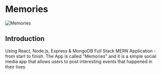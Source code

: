 # Memories

![Memories]([https://i.ibb.co/Z8Y0CJv/Screenshot-2020-10-30-at-11-10-04.png](https://prnt.sc/f6A3YkyaR4H1))

## Introduction


Using React, Node.js, Express & MongoDB  Full Stack MERN Application - from start to finish. The App is called "Memories" and it is a simple social media app that allows users to post interesting events that happened in their lives.

